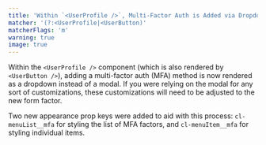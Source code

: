 ```yaml
---
title: 'Within `<UserProfile />`, Multi-Factor Auth is Added via Dropdown'
matcher: '(?:<UserProfile|<UserButton)'
matcherFlags: 'm'
warning: true
image: true
---
```


Within the `<UserProfile />` component (which is also rendered by `<UserButton />`), adding a multi-factor auth (MFA) method is now rendered as a dropdown instead of a modal. If you were relying on the modal for any sort of customizations, these customizations will need to be adjusted to the new form factor.

Two new appearance prop keys were added to aid with this process: `cl-menuList__mfa` for styling the list of MFA factors, and `cl-menuItem__mfa` for styling individual items.
